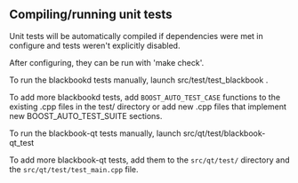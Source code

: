 Compiling/running unit tests
------------------------------------

Unit tests will be automatically compiled if dependencies were met in configure
and tests weren't explicitly disabled.

After configuring, they can be run with 'make check'.

To run the blackbookd tests manually, launch src/test/test_blackbook .

To add more blackbookd tests, add `BOOST_AUTO_TEST_CASE` functions to the existing
.cpp files in the test/ directory or add new .cpp files that
implement new BOOST_AUTO_TEST_SUITE sections.

To run the blackbook-qt tests manually, launch src/qt/test/blackbook-qt_test

To add more blackbook-qt tests, add them to the `src/qt/test/` directory and
the `src/qt/test/test_main.cpp` file.
